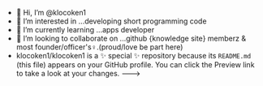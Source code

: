 - 👋 Hi, I’m @klocoken1
- 👀 I’m interested in ...developing short programming code 
- 🌱 I’m currently learning ...apps developer
- 💞️ I’m looking to collaborate on ...github {knowledge site} memberz & most founder/officer's♀.(proud/love be part here)
- klocoken1/klocoken1 is a ✨ special ✨ repository because its `README.md` (this file) appears on your GitHub profile.
You can click the Preview link to take a look at your changes.
--->
